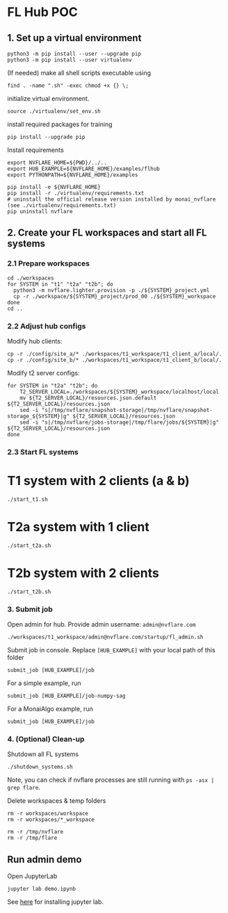 # FL Hub POC

## 1. Set up a virtual environment
```
python3 -m pip install --user --upgrade pip
python3 -m pip install --user virtualenv
```
(If needed) make all shell scripts executable using
```
find . -name ".sh" -exec chmod +x {} \;
```
initialize virtual environment.
```
source ./virtualenv/set_env.sh
```
install required packages for training
```
pip install --upgrade pip
```

Install requirements
```
export NVFLARE_HOME=${PWD}/../..
export HUB_EXAMPLE=${NVFLARE_HOME}/examples/flhub
export PYTHONPATH=${NVFLARE_HOME}/examples

pip install -e ${NVFLARE_HOME}
pip install -r ./virtualenv/requirements.txt
# uninstall the official release version installed by monai_nvflare (see ./virtualenv/requirements.txt)
pip uninstall nvflare
```

## 2. Create your FL workspaces and start all FL systems

### 2.1 Prepare workspaces
```
cd ./workspaces
for SYSTEM in "t1" "t2a" "t2b"; do
  python3 -m nvflare.lighter.provision -p ./${SYSTEM}_project.yml
  cp -r ./workspace/${SYSTEM}_project/prod_00 ./${SYSTEM}_workspace
done
cd ..
```

### 2.2 Adjust hub configs

Modify hub clients:
```
cp -r ./config/site_a/* ./workspaces/t1_workspace/t1_client_a/local/.
cp -r ./config/site_b/* ./workspaces/t1_workspace/t1_client_b/local/.
```

Modify t2 server configs:
```
for SYSTEM in "t2a" "t2b"; do
    T2_SERVER_LOCAL=./workspaces/${SYSTEM}_workspace/localhost/local
    mv ${T2_SERVER_LOCAL}/resources.json.default ${T2_SERVER_LOCAL}/resources.json
    sed -i "s|/tmp/nvflare/snapshot-storage|/tmp/nvflare/snapshot-storage_${SYSTEM}|g" ${T2_SERVER_LOCAL}/resources.json
    sed -i "s|/tmp/nvflare/jobs-storage|/tmp/flare/jobs/${SYSTEM}|g" ${T2_SERVER_LOCAL}/resources.json
done
```

### 2.3 Start FL systems

# T1 system with 2 clients (a & b)
```
./start_t1.sh
```

# T2a system with 1 client
```
./start_t2a.sh
```

# T2b system with 2 clients
```
./start_t2b.sh
```

### 3. Submit job

Open admin for hub. Provide admin username: `admin@nvflare.com`
```
./workspaces/t1_workspace/admin@nvflare.com/startup/fl_admin.sh
```

Submit job in console. Replace `[HUB_EXAMPLE]` with your local path of this folder
```
submit_job [HUB_EXAMPLE]/job
```

For a simple example, run
```
submit_job [HUB_EXAMPLE]/job-numpy-sag
```

For a MonaiAlgo example, run
```
submit_job [HUB_EXAMPLE]/job
```

### 4. (Optional) Clean-up

Shutdown all FL systems
```
./shutdown_systems.sh
```

Note, you can check if nvflare processes are still running with `ps -asx | grep flare`.

Delete workspaces & temp folders
```
rm -r workspaces/workspace
rm -r workspaces/*_workspace

rm -r /tmp/nvflare
rm -r /tmp/flare
```

## Run admin demo

Open JupyterLab
```
jupyter lab demo.ipynb
```
See [here](https://jupyterlab.readthedocs.io/en/stable/getting_started/installation.html) for installing jupyter lab.

